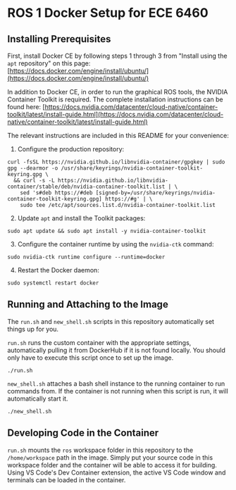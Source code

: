 # ROS 1 Docker Setup for ECE 6460

## Installing Prerequisites

First, install Docker CE by following steps 1 through 3 from "Install using the `apt` repository" on this page: [https://docs.docker.com/engine/install/ubuntu/](https://docs.docker.com/engine/install/ubuntu/)

In addition to Docker CE, in order to run the graphical ROS tools, the NVIDIA Container Toolkit is required.
The complete installation instructions can be found here: [https://docs.nvidia.com/datacenter/cloud-native/container-toolkit/latest/install-guide.html](https://docs.nvidia.com/datacenter/cloud-native/container-toolkit/latest/install-guide.html)

The relevant instructions are included in this README for your convenience:

1. Configure the production repository:
```
curl -fsSL https://nvidia.github.io/libnvidia-container/gpgkey | sudo gpg --dearmor -o /usr/share/keyrings/nvidia-container-toolkit-keyring.gpg \
  && curl -s -L https://nvidia.github.io/libnvidia-container/stable/deb/nvidia-container-toolkit.list | \
    sed 's#deb https://#deb [signed-by=/usr/share/keyrings/nvidia-container-toolkit-keyring.gpg] https://#g' | \
    sudo tee /etc/apt/sources.list.d/nvidia-container-toolkit.list
```

2. Update `apt` and install the Toolkit packages:

```
sudo apt update && sudo apt install -y nvidia-container-toolkit
```

3. Configure the container runtime by using the `nvidia-ctk` command:

```
sudo nvidia-ctk runtime configure --runtime=docker
```

4. Restart the Docker daemon:

```
sudo systemctl restart docker
```

## Running and Attaching to the Image

The `run.sh` and `new_shell.sh` scripts in this repository automatically set things up for you.

`run.sh` runs the custom container with the appropriate settings, automatically pulling it from DockerHub if it is not found locally.
You should only have to execute this script once to set up the image.

```
./run.sh
```

`new_shell.sh` attaches a bash shell instance to the running container to run commands from.
If the container is not running when this script is run, it will automatically start it.

```
./new_shell.sh
```

## Developing Code in the Container

`run.sh` mounts the `ros` workspace folder in this repository to the `/home/workspace` path in the image.
Simply put your source code in this workspace folder and the container will be able to access it for building.
Using VS Code's Dev Container extension, the active VS Code window and terminals can be loaded in the container.
